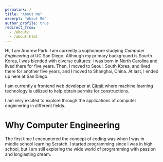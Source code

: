 ```yaml
---
permalink: /
title: "About Me"
excerpt: "About Me"
author_profile: true
redirect_from:
  - /about/
  - /about.html
---
```


Hi, I am Andrew Park. I am currently a sophomore studying _Computer Engineering_ at UC San Diego. Although my primary background is Sourth Korea, I was blended with diverse cultures: I was born in North Carolina and lived there for five years. Then, I moved to Seoul, South Korea, and lived there for another five years, and I moved to Shanghai, China. At last, I ended up here at San Diego.

I am currently a frontend web developer at [Citmit](https://citmit.info/) where machine learning technology is utilized to help obtain permits for constructions.

I am very excited to explore through the applications of computer enginnering in different fields.

# Why Computer Engineering

The first time I encountered the concept of coding was when I was in middle school learning Scratch. I started programming since I was in high school, but I am still exploring the wide world of programming with passion and longlasting dream.
